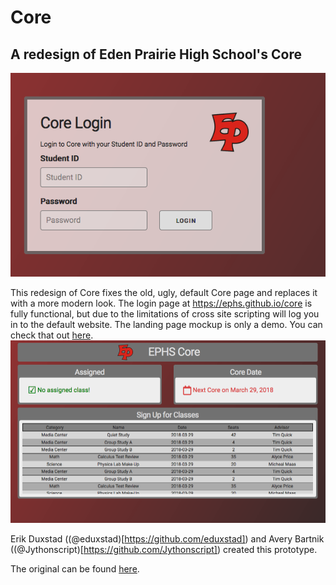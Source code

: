# Core
A redesign of Eden Prairie High School's Core
---
![Login Page](/img/login.png)

This redesign of Core fixes the old, ugly, default Core page and replaces it with a more modern look. The login page at https://ephs.github.io/core is fully functional, but due to the limitations of cross site scripting will log you in to the default website. The landing page mockup is only a demo. You can check that out [here](https://ephs.github.io/core/landing.html). 
![Landing Page](/img/landing.png)

Erik Duxstad ((@eduxstad)[https://github.com/eduxstad]) and Avery Bartnik ((@Jythonscript)[https://github.com/Jythonscript]) created this prototype. 

The original can be found [here](https://edenprairie_students.na.rapidbiz.com/).
